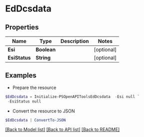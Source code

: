 # EdDcsdata
## Properties

Name | Type | Description | Notes
------------ | ------------- | ------------- | -------------
**Esi** | **Boolean** |  | [optional] 
**EsiStatus** | **String** |  | [optional] 

## Examples

- Prepare the resource
```powershell
$EdDcsdata = Initialize-PSOpenAPIToolsEdDcsdata  -Esi null `
 -EsiStatus null
```

- Convert the resource to JSON
```powershell
$EdDcsdata | ConvertTo-JSON
```

[[Back to Model list]](../README.md#documentation-for-models) [[Back to API list]](../README.md#documentation-for-api-endpoints) [[Back to README]](../README.md)

